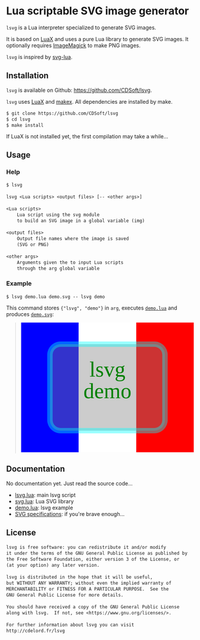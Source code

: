 # Lua scriptable SVG image generator

`lsvg` is a Lua interpreter specialized to generate SVG images.

It is based on [LuaX](https://github.com/CDSoft/luax) and uses a pure Lua
library to generate SVG images. It optionally requires
[ImageMagick](https://imagemagick.org/) to make PNG images.

`lsvg` is inspired by [svg-lua](https://github.com/Jericho1060/svg-lua).

## Installation

`lsvg` is available on Github: <https://github.com/CDSoft/lsvg>.

`lsvg` uses [LuaX](https://github.com/CDSoft/luax) and
[makex](https://github.com/CDSoft/makex). All dependencies are installed by
make.

```
$ git clone https://github.com/CDSoft/lsvg
$ cd lsvg
$ make install
```

If LuaX is not installed yet, the first compilation may take a while...

## Usage

### Help

```
$ lsvg

lsvg <Lua scripts> <output files> [-- <other args>]

<Lua scripts>
    Lua script using the svg module
    to build an SVG image in a global variable (img)

<output files>
    Output file names where the image is saved
    (SVG or PNG)

<other args>
    Arguments given the to input Lua scripts
    through the arg global variable
```

### Example

```
$ lsvg demo.lua demo.svg -- lsvg demo
```

This command stores `{"lsvg", "demo"}` in `arg`, executes
[`demo.lua`](tests/demo.lua) and produces [`demo.svg`](tests/demo.svg):

> ![demo.svg](tests/demo.svg)

## Documentation

No documentation yet. Just read the source code...

- [lsvg.lua](lsvg.lua): main lsvg script
- [svg.lua](svg.lua): Lua SVG library
- [demo.lua](tests/demo.lua): lsvg example
- [SVG specifications](https://www.w3.org/TR/SVG12/): if you're brave enough...

## License

    lsvg is free software: you can redistribute it and/or modify
    it under the terms of the GNU General Public License as published by
    the Free Software Foundation, either version 3 of the License, or
    (at your option) any later version.

    lsvg is distributed in the hope that it will be useful,
    but WITHOUT ANY WARRANTY; without even the implied warranty of
    MERCHANTABILITY or FITNESS FOR A PARTICULAR PURPOSE.  See the
    GNU General Public License for more details.

    You should have received a copy of the GNU General Public License
    along with lsvg.  If not, see <https://www.gnu.org/licenses/>.

    For further information about lsvg you can visit
    http://cdelord.fr/lsvg
